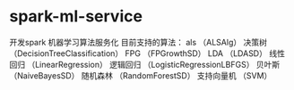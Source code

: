# spark-ml-service
开发spark 机器学习算法服务化
目前支持的算法：
   als     （ALSAlg）
   决策树   （DecisionTreeClassification）
   FPG     （FPGrowthSD）
   LDA     （LDASD）
   线性回归  （LinearRegression）
   逻辑回归  （LogisticRegressionLBFGS）
   贝叶斯    （NaiveBayesSD）
   随机森林   （RandomForestSD）
   支持向量机  （SVM）
